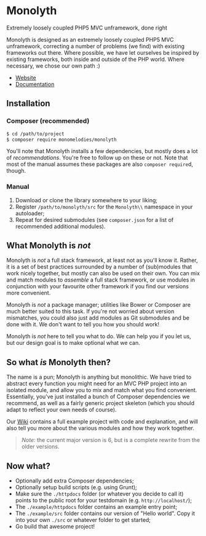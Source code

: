 # Monolyth
Extremely loosely coupled PHP5 MVC unframework, done right

Monolyth is designed as an extremely loosely coupled PHP5 MVC unframework,
correcting a number of problems (we find) with existing frameworks out there.
Where possible, we have let ourselves be inspired by existing frameworks, both
inside and outside of the PHP world. Where necessary, we chose our own path :)

- [Website](http://monolyth.monomelodies.nl)
- [Documentation](http://monolyth.monomelodies.nl/docs/)

## Installation

### Composer (recommended)
```bash
$ cd /path/to/project
$ composer require monomelodies/monolyth
```

You'll note that Monolyth installs a few dependencies, but mostly does a lot of
_recommendations_. You're free to follow up on these or not. Note that most of
the manual assumes these packages are also `composer require`d, though.

### Manual
1. Download or clone the library somewhere to your liking;
2. Register `/path/to/monolyth/src` for the `Monolyth\\` namespace in your
   autoloader;
3. Repeat for desired submodules (see `composer.json` for a list of recommended
   additional modules).

## What Monolyth is _not_
Monolyth is _not_ a full stack framework, at least not as you'll know it.
Rather, it is a set of best practices surrounded by a number of (sub)modules
that work nicely together, but mostly can also be used on their own. You can mix
and match modules to _assemble_ a full stack framework, or use modules in
conjunction with your favourite other framework if you find our versions more
convenient.

Monolyth is _not_ a package manager; utilities like Bower or Composer are much
better suited to this task. If you're not worried about version mismatches, you
could also just add modules as Git submodules and be done with it. We don't want
to tell you how you should work!

Monolyth is _not_ here to tell you what to do. We can help you if you let us,
but our design goal is to make optional what we can.

## So what _is_ Monolyth then?
The name is a pun; Monolyth is anything but monolithic. We have tried to
abstract every function you might need for an MVC PHP project into an isolated
module, and allow you to mix and match what you find convenient. Essentially,
you've just installed a bunch of Composer dependencies we recommend, as well as
a fairly generic project skeleton (which you should adapt to reflect your own
needs of course).

Our [Wiki](http://monolyth.monomelodies.nl/wiki/) contains a full example
project with code and explanation, and will also tell you more about the various
modules and how they work together.

> *Note:* the current major version is 6, but is a complete rewrite from the
> older versions.

## Now what?
- Optionally add extra Composer dependencies;
- Optionally setup build scripts (e.g. using Grunt);
- Make sure the `./httpdocs` folder (or whatever you decide to call it) points
  to the public root for your testdomain (e.g. `http://localhost/`);
- The `./example/httpdocs` folder contains an example entry point;
- The `./example/src` folder contains our version of "Hello world". Copy it into
  your own `./src` or whatever folder to get started;
- Go build that awesome project!


